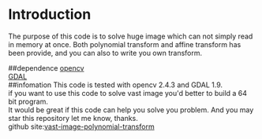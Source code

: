 # Introduction
The purpose of this code is to solve huge image which can not simply read in memory at once. Both polynomial transform and affine transform has been provide, and you can also to write you own transform.   

##dependence
[opencv](http://opencv.org/)   
[GDAL](http://www.gdal.org/)   
##infomation
This code is tested with opencv 2.4.3 and GDAL 1.9.   
if you want to use this code to solve vast image you'd better to build a 64 bit program.    
It would be great if this code can help you solve you problem. And you may star this repository let me know, thanks.  
github site:[vast-image-polynomial-transform](https://github.com/riyueshi/vast-image-polynomial-transform)